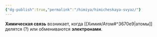 ```yaml
---
{"dg-publish":true,"permalink":"/himiya/himicheskaya-svyaz/"}
---
```


**Химическая связь** возникает, когда [[Химия/Атом#^3670e9\|атомы]] делятся (?) или обмениваются **электронами**.